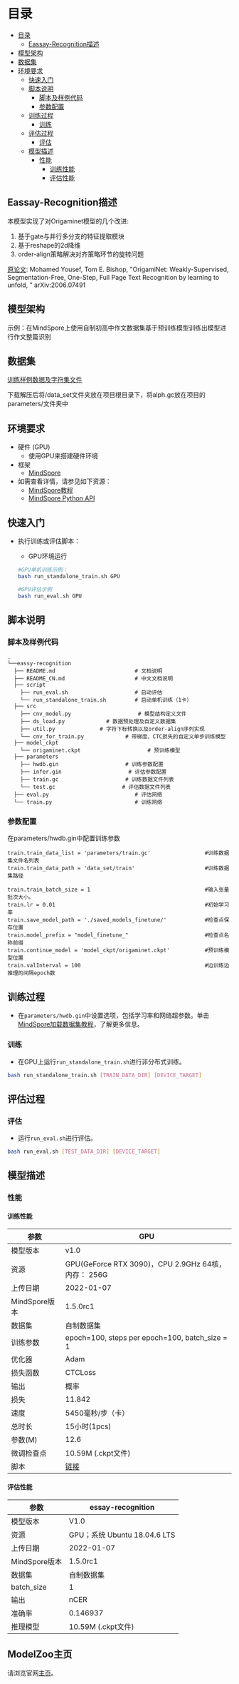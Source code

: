 # 目录

<!-- TOC -->

- [目录](#目录)
    - [Eassay-Recognition描述](#eassay-recognition描述)
- [模型架构](#模型架构)
- [数据集](#数据集)
- [环境要求](#环境要求)
    - [快速入门](#快速入门)
    - [脚本说明](#脚本说明)
        - [脚本及样例代码](#脚本及样例代码)
        - [参数配置](#参数配置)
    - [训练过程](#训练过程)
        - [训练](#训练)
    - [评估过程](#评估过程)
        - [评估](#评估)
    - [模型描述](#模型描述)
        - [性能](#性能)
            - [训练性能](#训练性能)
            - [评估性能](#评估性能)

<!-- /TOC -->

## Eassay-Recognition描述

本模型实现了对Origaminet模型的几个改进:

1. 基于gate与并行多分支的特征提取模块
2. 基于reshape的2d降维
3. order-align策略解决对齐策略环节的旋转问题

[原论文](https://arxiv.org/abs/2006.07491): Mohamed Yousef, Tom E. Bishop, "OrigamiNet: Weakly-Supervised, Segmentation-Free, One-Step, Full Page Text Recognition by learning to unfold, " arXiv:2006.07491

## 模型架构

示例：在MindSpore上使用自制初高中作文数据集基于预训练模型训练出模型进行作文整篇识别

## 数据集

[训练样例数据及字符集文件](https://github.com/IntuitionMachines/OrigamiNet#IAM)

下载解压后将/data_set文件夹放在项目根目录下，将alph.gc放在项目的parameters/文件夹中

## 环境要求

- 硬件 (GPU)
    - 使用GPU来搭建硬件环境
- 框架
    - [MindSpore](https://gitee.com/mindspore/mindspore)
- 如需查看详情，请参见如下资源：
    - [MindSpore教程](https://www.mindspore.cn/tutorials/zh-CN/master/index.html)
    - [MindSpore Python API](https://www.mindspore.cn/docs/zh-CN/master/index.html)

## 快速入门

- 执行训练或评估脚本：
    - GPU环境运行

    ```bash
    #GPU单机训练示例：
    bash run_standalone_train.sh GPU

    #GPU评估示例
    bash run_eval.sh GPU
    ```

## 脚本说明

### 脚本及样例代码

```text
.
└──eassy-recognition
  ├── README.md                         # 文档说明
  ├── README_CN.md                      # 中文文档说明
  ├── script
    ├── run_eval.sh                     # 启动评估
    └── run_standalone_train.sh         # 启动单机训练（1卡）
  ├── src
    ├── cnv_model.py                     # 模型结构定义文件
    ├── ds_load.py             # 数据预处理及自定义数据集
    ├── util.py              # 字符下标转换以及order-align序列实现
    └── cnv_for_train.py             # 带梯度、CTC损失的自定义单步训练模型
  ├── model_ckpt
    └── origaminet.ckpt                     # 预训练模型
  ├── parameters
    ├── hwdb.gin                     # 训练参数配置
    ├── infer.gin                     # 评估参数配置
    ├── train.gc                     # 训练数据文件列表
    └── test.gc                     # 评估数据文件列表
  ├── eval.py                           # 评估网络
  └── train.py                          # 训练网络
```

### 参数配置

在parameters/hwdb.gin中配置训练参数

```text
train.train_data_list = 'parameters/train.gc'                 #训练数据集文件名列表
train.train_data_path = 'data_set/train'                      #训练数据集路径

train.train_batch_size = 1                                    #输入张量批次大小。
train.lr = 0.01                                               #初始学习率
train.save_model_path = './saved_models_finetune/'            #检查点保存位置
train.model_prefix = "model_finetune_"                        #检查点名称前缀
train.continue_model = 'model_ckpt/origaminet.ckpt'           #预训练模型位置
train.valInterval = 100                                       #边训练边推理的间隔epoch数
```

## 训练过程

- 在`parameters/hwdb.gin`中设置选项，包括学习率和网络超参数。单击[MindSpore加载数据集教程](https://www.mindspore.cn/tutorials/zh-CN/master/advanced/dataset.html)，了解更多信息。

### 训练

- 在GPU上运行`run_standalone_train.sh`进行非分布式训练。

``` bash
bash run_standalone_train.sh [TRAIN_DATA_DIR] [DEVICE_TARGET]
```

## 评估过程

### 评估

- 运行`run_eval.sh`进行评估。

``` bash
bash run_eval.sh [TEST_DATA_DIR] [DEVICE_TARGET]
```

## 模型描述

### 性能

#### 训练性能

| 参数                 |   GPU |
| -------------------------- |---------------------------------- |
| 模型版本              | v1.0 |
| 资源                   | GPU(GeForce RTX 3090)，CPU 2.9GHz 64核，内存： 256G
| 上传日期              | 2022-01-07 |
| MindSpore版本          | 1.5.0rc1       |
| 数据集                    | 自制数据集 |
| 训练参数        | epoch=100, steps per epoch=100, batch_size = 1  |
| 优化器                  | Adam |
| 损失函数             | CTCLoss |
| 输出                    | 概率 |
| 损失                       | 11.842  |
| 速度                      | 5450毫秒/步（卡）|
| 总时长                 | 15小时(1pcs)|
| 参数(M)             | 12.6 |
| 微调检查点 | 10.59M (.ckpt文件) |
| 脚本                    | [链接](https://gitee.com/mindspore/models/tree/master/research/cv/essay-recogination) |

#### 评估性能

| 参数          | essay-recognition                     |
| ------------------- | --------------------------- |
| 模型版本       | V1.0                        |
| 资源            |GPU；系统 Ubuntu 18.04.6 LTS                 |
| 上传日期       | 2022-01-07 |
| MindSpore版本   | 1.5.0rc1                 |
| 数据集             | 自制数据集                     |
| batch_size          | 1                          |
| 输出             | nCER                         |
| 准确率            | 0.146937                     |
| 推理模型 | 10.59M (.ckpt文件)          |

## ModelZoo主页

请浏览官网[主页](https://gitee.com/mindspore/models)。
